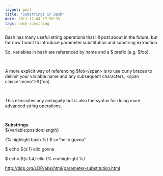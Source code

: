 ```yaml
---
layout: post
title: "Substrings in Bash"
date: 2011-12-04 17:50:33
tags: bash substring
---
```


<p>
Bash has many useful string operations that I'll post about in the future, but for now I want to introduce parameter substitution and substring extraction.

<br />

So, variables in bash are referenced by name and a $ prefix (e.g. $foo).

<br />

A more explicit way of referencing <span class="mono">$foo</span> is to use curly braces to delimit your variable name and any subsequent characters, <span class="mono">${foo}</span>.

<br />

This eliminates any ambiguity but is also the syntax for doing more advanced string operations.

<br />

<b>Substrings</b>
<br />
<span class="mono">${variable:position:length}</span>

</p>

{% highlight bash %}
$ s="hello govna"

$ echo ${s:1}
ello govna

$ echo ${s:1:4}
ello
{% endhighlight %}

<p>
<a href="http://tldp.org/LDP/abs/html/parameter-substitution.html">http://tldp.org/LDP/abs/html/parameter-substitution.html</a>
</p>

